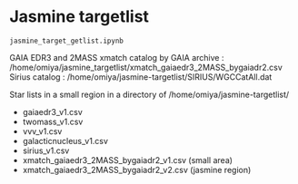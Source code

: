 # Jasmine targetlist

```
jasmine_target_getlist.ipynb
```

GAIA EDR3 and 2MASS xmatch catalog by GAIA archive : /home/omiya/jasmine_targetlist/xmatch_gaiaedr3_2MASS_bygaiadr2.csv  
Sirius catalog : /home/omiya/jasmine-targetlist/SIRIUS/WGCCatAll.dat  

Star lists in a small region in a directory of /home/omiya/jasmine-targetlist/
- gaiaedr3_v1.csv  
- twomass_v1.csv  
- vvv_v1.csv  
- galacticnucleus_v1.csv  
- sirius_v1.csv  
- xmatch_gaiaedr3_2MASS_bygaiadr2_v1.csv (small area)
- xmatch_gaiaedr3_2MASS_bygaiadr2_v2.csv (jasmine region)
